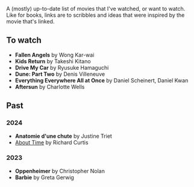 A (mostly) up-to-date list of movies that I've watched, or want to watch. Like for books, links are to scribbles and ideas that were inspired by the movie that's linked. 
## To watch
- **Fallen Angels** by Wong Kar-wai
- **Kids Return** by Takeshi Kitano
- **Drive My Car** by Ryusuke Hamaguchi
- **Dune: Part Two** by Denis Villeneuve
- **Everything Everywhere All at Once** by Daniel Scheinert, Daniel Kwan
- **Aftersun** by Charlotte Wells 
## Past
### 2024
- **Anatomie d'une chute** by Justine Triet
- [About Time](thoughts/abouttime.md) by Richard Curtis
### 2023
- **Oppenheimer** by Christopher Nolan
- **Barbie** by Greta Gerwig
